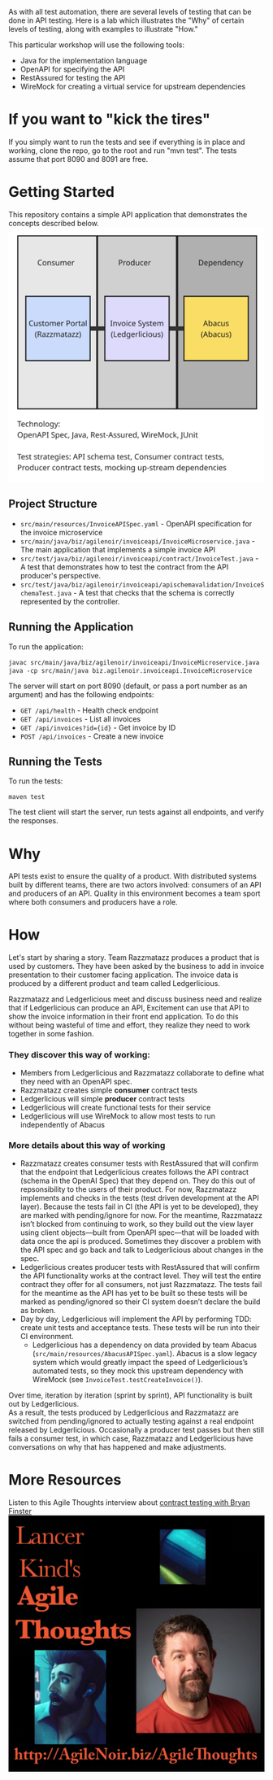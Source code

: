 As with all test automation, there are several levels of testing that can be done in API testing.
Here is a lab which illustrates the "Why" of certain levels of testing, along with examples to 
illustrate "How."

This particular workshop will use the following tools:
* Java for the implementation language
* OpenAPI for specifying the API
* RestAssured for testing the API
* WireMock for creating a virtual service for upstream dependencies

# If you want to "kick the tires"
If you simply want to run the tests and see if everything is in place and working, clone the repo, go to the root and run "mvn test".
The tests assume that port 8090 and 8091 are free.

# Getting Started
This repository contains a simple API application that demonstrates the concepts described below.
![architecture diagram showing the three layers: consumer, producer, and dependency.](architecture.png "Architecture")

## Project Structure
- `src/main/resources/InvoiceAPISpec.yaml` - OpenAPI specification for the invoice microservice
- `src/main/java/biz/agilenoir/invoiceapi/InvoiceMicroservice.java` - The main application that implements a simple invoice API
- `src/test/java/biz/agilenoir/invoiceapi/contract/InvoiceTest.java` - A test that demonstrates how to test the 
contract from the API producer's perspective.
- `src/test/java/biz/agilenoir/invoiceapi/apischemavalidation/InvoiceSchemaTest.java` - A test that checks that the 
schema is correctly represented by the controller.

## Running the Application
To run the application:
```
javac src/main/java/biz/agilenoir/invoiceapi/InvoiceMicroservice.java
java -cp src/main/java biz.agilenoir.invoiceapi.InvoiceMicroservice
```

The server will start on port 8090 (default, or pass a port number as an argument) and has the following endpoints:
- `GET /api/health` - Health check endpoint
- `GET /api/invoices` - List all invoices
- `GET /api/invoices?id={id}` - Get invoice by ID
- `POST /api/invoices` - Create a new invoice

## Running the Tests
To run the tests:
```
maven test
```

The test client will start the server, run tests against all endpoints, and verify the responses.

# Why
API tests exist to ensure the quality of a product. With distributed systems built by 
different teams, there are two actors involved: consumers of an API and producers of an API.
Quality in this environment becomes a team sport where both consumers and producers have a role.

# How
Let's start by sharing a story. Team Razzmatazz produces a product that is used by customers.
They have been asked by the business to add in invoice presentation to their customer facing application. 
The invoice data is produced by a different product and team called Ledgerlicious.

Razzmatazz and Ledgerlicious meet and discuss business need and realize that if Ledgerlicious can produce an API, Excitement
can use that API to show the invoice information in their front end application. To do this without 
being wasteful of time and effort, they realize they need to work together in some fashion.

### They discover this way of working:
* Members from Ledgerlicious and Razzmatazz collaborate to define what they need with an OpenAPI spec.
* Razzmatazz creates simple **consumer** contract tests
* Ledgerlicious will simple **producer** contract tests 
* Ledgerlicious will create functional tests for their service
* Ledgerlicious will use WireMock to allow most tests to run independently of Abacus

### More details about this way of working
- Razzmatazz creates consumer tests with RestAssured that will confirm that the endpoint that Ledgerlicious creates 
follows the API contract (schema in the OpenAI Spec) that they depend on. They do this out of repsonsibility to the 
users of their product. For now, Razzmatazz implements and checks in the tests (test driven development at the 
API layer). Because the tests fail in CI (the API is yet to be developed), they are marked with pending/ignore for now.
For the meantime, Razzmatazz isn’t blocked from continuing to work, so they build out the view layer using client 
objects—built from OpenAPI spec—that will be loaded with data once the api is produced. Sometimes they discover a
problem with the API spec and go back and talk to Ledgerlicious about changes in the spec.
- Ledgerlicious creates producer tests with RestAssured that will confirm the API functionality works at the contract level.
They will test the entire contract they offer for all consumers, not just Razzmatazz. 
The tests fail for the meantime as the API has yet to be built so these tests will be marked as pending/ignored so 
their CI system doesn’t declare the build as broken.
- Day by day, Ledgerlicious will implement the API by performing TDD: create unit tests and acceptance tests. These
tests will be run into their CI environment.
  - Ledgerlicious has a dependency on data provided by team Abacus (`src/main/resources/AbacusAPISpec.yaml`). 
  Abacus is a slow legacy system which would greatly impact the speed of Ledgerlicious’s automated tests, 
  so they mock this upstream dependency with WireMock (see `InvoiceTest.testCreateInvoice()`).

Over time, iteration by iteration (sprint by sprint), API functionality is built out by Ledgerlicious.  
As a result, the tests produced by Ledgerlicious and Razzmatazz are switched from pending/ignored to actually testing 
against a real endpoint released by Ledgerlicious. Occasionally a producer test passes but then still fails a 
consumer test, in which case, Razzmatazz and Ledgerlicious have conversations on why that has happened and 
make adjustments.

# More Resources
Listen to this Agile Thoughts interview about [contract testing with Bryan Finster](https://agilenoir.biz/en/agilethoughts/contract-testing-your-apis-with-bryan-finster/) ![podcast cover image](agile_thoughts.JPG)
